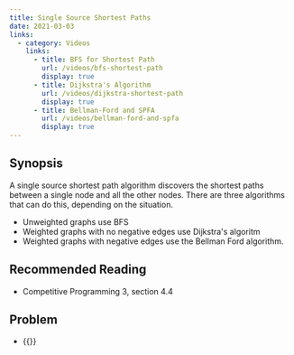 ```yaml
---
title: Single Source Shortest Paths
date: 2021-03-03
links:
  - category: Videos
    links:
      - title: BFS for Shortest Path
        url: /videos/bfs-shortest-path
        display: true
      - title: Dijkstra's Algorithm
        url: /videos/dijkstra-shortest-path
        display: true
      - title: Bellman-Ford and SPFA
        url: /videos/bellman-ford-and-spfa
        display: true
---
```


## Synopsis

A single source shortest path algorithm discovers the shortest paths
between a single node and all the other nodes.  There are three algorithms
that can do this, depending on the situation.

  - Unweighted graphs use BFS
  - Weighted graphs with no negative edges use Dijkstra's algoritm
  - Weighted graphs with negative edges use the Bellman Ford algorithm.

## Recommended Reading

  - Competitive Programming 3, section 4.4

## Problem

  - {{<UVa id="370" name="429 - Word Transformation" >}}
